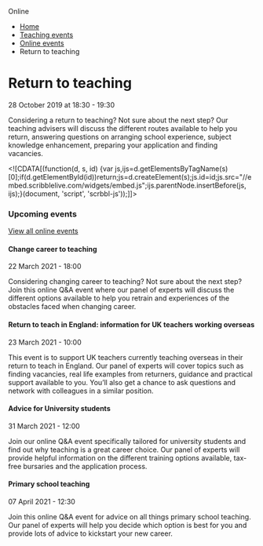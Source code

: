 Online

*   [Home](/)
*   [Teaching events](/teaching-events)
*   [Online events](/teaching-events/online-events)
*   Return to teaching

Return to teaching
==================

28 October 2019 at 18:30 - 19:30

Considering a return to teaching? Not sure about the next step? Our teaching advisers will discuss the different routes available to help you return, answering questions on arranging school experience, subject knowledge enhancement, preparing your application and finding vacancies. 

<!\[CDATA\[(function(d, s, id) {var js,ijs=d.getElementsByTagName(s)\[0\];if(d.getElementById(id))return;js=d.createElement(s);js.id=id;js.src="//embed.scribblelive.com/widgets/embed.js";ijs.parentNode.insertBefore(js, ijs);}(document, 'script', 'scrbbl-js'));\]\]>

### Upcoming events

[View all online events](/teaching-events/online-events)

[](/teaching-events/online-events/change-career-to-teaching-17)

#### Change career to teaching

22 March 2021 - 18:00

Considering changing career to teaching? Not sure about the next step? Join this online Q&A event where our panel of experts will discuss the different options available to help you retrain and experiences of the obstacles faced when changing career.

[](/teaching-events/online-events/return-to-teach-in-england-information-for-uk-teachers-working-overseas2)

#### Return to teach in England: information for UK teachers working overseas

23 March 2021 - 10:00

This event is to support UK teachers currently teaching overseas in their return to teach in England. Our panel of experts will cover topics such as finding vacancies, real life examples from returners, guidance and practical support available to you. You’ll also get a chance to ask questions and network with colleagues in a similar position.

[](/teaching-events/online-events/advice-for-university-students-5)

#### Advice for University students

31 March 2021 - 12:00

Join our online Q&A event specifically tailored for university students and find out why teaching is a great career choice. Our panel of experts will provide helpful information on the different training options available, tax-free bursaries and the application process.

[](/teaching-events/online-events/primary-school-teaching-13)

#### Primary school teaching

07 April 2021 - 12:30

Join this online Q&A event for advice on all things primary school teaching. Our panel of experts will help you decide which option is best for you and provide lots of advice to kickstart your new career.